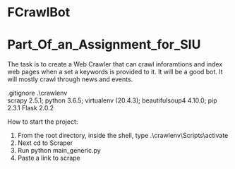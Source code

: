 # FCrawlBot

# Part_Of_an_Assignment_for_SIU

The task is to create a Web Crawler that can crawl inforamtions and index web pages when a set a keywords is provided to it.
It will be a good bot. It will mostly crawl through news and events.

.gitignore
	.\crawlenv\
scrapy 2.5.1;
python 3.6.5;
virtualenv (20.4.3);
beautifulsoup4 4.10.0;
pip 2.3.1
Flask 2.0.2


How to start the project:
1. From the root directory, inside the shell, type .\crawlenv\Scripts\activate
2. Next cd to Scraper
3. Run python main_generic.py
4. Paste a link to scrape

